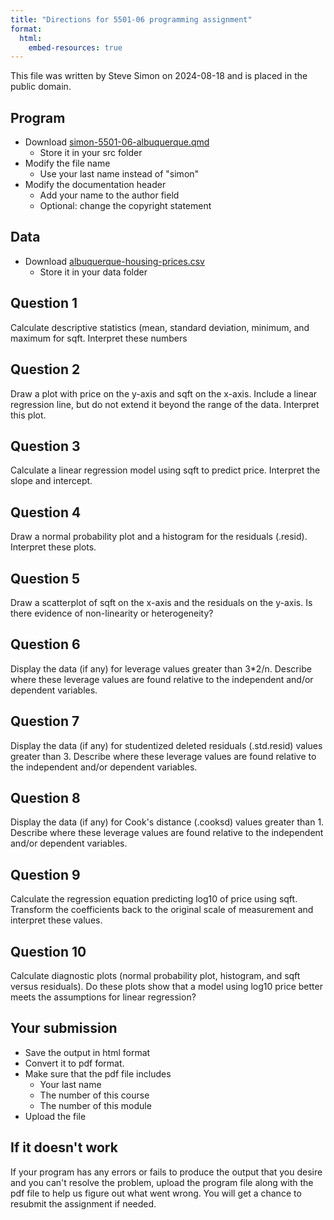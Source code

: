 ```yaml
---
title: "Directions for 5501-06 programming assignment"
format: 
  html:
    embed-resources: true
---
```


This file was written by Steve Simon on 2024-08-18 and is placed in the public domain.

## Program

-   Download [simon-5501-06-albuquerque.qmd][tem]
    -   Store it in your src folder
-   Modify the file name
    -   Use your last name instead of "simon"
-   Modify the documentation header
    -   Add your name to the author field
    -   Optional: change the copyright statement

[tem]: https://github.com/pmean/classes/blob/master/biostats-1/06/src/simon-5501-06-albuquerque.qmd

## Data

-   Download [albuquerque-housing-prices.csv][dat]
    -   Store it in your data folder

[dat]: https://github.com/pmean/datasets/blob/master/albuquerque-housing.csv
    
## Question 1

Calculate descriptive statistics (mean, standard deviation, minimum, and maximum for sqft. Interpret these numbers

## Question 2

Draw a plot with price on the y-axis and sqft on the x-axis. Include a linear regression line, but do not extend it beyond the range of the data. Interpret this plot.

## Question 3

Calculate a linear regression model using sqft to predict price. Interpret the slope and intercept.

## Question 4

Draw a normal probability plot and a histogram for the residuals (.resid). Interpret these plots.

## Question 5

Draw a scatterplot of sqft on the x-axis and the residuals on the y-axis. Is there evidence of non-linearity or heterogeneity?

## Question 6

Display the data (if any) for leverage values greater than 3*2/n. Describe where these leverage values are found relative to the independent and/or dependent variables.

## Question 7

Display the data (if any) for studentized deleted residuals (.std.resid) values greater than 3. Describe where these leverage values are found relative to the independent and/or dependent variables.

## Question 8

Display the data (if any) for Cook's distance (.cooksd) values greater than 1. Describe where these leverage values are found relative to the independent and/or dependent variables.

## Question 9

Calculate the regression equation predicting log10 of price using sqft. Transform the coefficients back to the original scale of measurement and interpret these values.

## Question 10

Calculate diagnostic plots (normal probability plot, histogram, and sqft versus residuals). Do these plots show that a model using log10 price better meets the assumptions for linear regression?

## Your submission

-   Save the output in html format
-   Convert it to pdf format.
-   Make sure that the pdf file includes
    -   Your last name
    -   The number of this course
    -   The number of this module
-   Upload the file

## If it doesn't work

If your program has any errors or fails
to produce the output that you desire 
and you can't resolve the problem, 
upload the program file along with the
pdf file to help us figure out what 
went wrong. You will get a chance to 
resubmit the assignment if needed.
